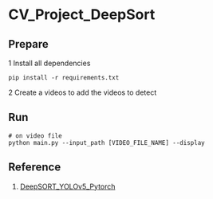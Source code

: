 # CV_Project_DeepSort

## Prepare 
1  Install all dependencies
~~~
pip install -r requirements.txt
~~~

2  Create a videos to add the videos to detect

## Run
~~~
# on video file
python main.py --input_path [VIDEO_FILE_NAME] --display
~~~

## Reference
1) [DeepSORT_YOLOv5_Pytorch](https://github.com/HowieMa/DeepSORT_YOLOv5_Pytorch)   
